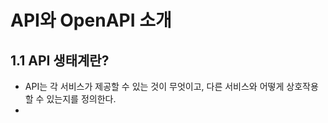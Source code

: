 # API와 OpenAPI 소개
## 1.1 API 생태계란?
- API는 각 서비스가 제공할 수 있는 것이 무엇이고, 다른 서비스와 어떻게 상호작용할 수 있는지를 정의한다.
- 